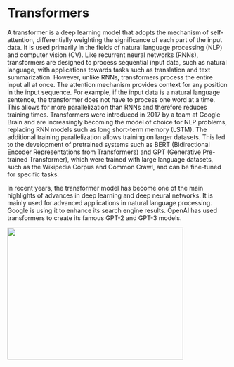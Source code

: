 # Transformers

A transformer is a deep learning model that adopts the mechanism of self-attention, differentially weighting the significance of each part of the input data. It is used primarily in the fields of natural language processing (NLP) and computer vision (CV).
Like recurrent neural networks (RNNs), transformers are designed to process sequential input data, such as natural language, with applications towards tasks such as translation and text summarization. 
However, unlike RNNs, transformers process the entire input all at once. The attention mechanism provides context for any position in the input sequence. For example, if the input data is a natural language sentence,
the transformer does not have to process one word at a time. This allows for more parallelization than RNNs and therefore reduces training times.
Transformers were introduced in 2017 by a team at Google Brain and are increasingly becoming the model of choice for NLP problems, replacing RNN models such as long short-term memory (LSTM). The additional training parallelization allows training on larger datasets.
This led to the development of pretrained systems such as BERT (Bidirectional Encoder Representations from Transformers) and GPT (Generative Pre-trained Transformer), which were trained with large language datasets, such as the Wikipedia Corpus and Common Crawl, and can be fine-tuned for specific tasks.

In recent years, the transformer model has become one of the main highlights of advances in deep learning and deep neural networks. It is mainly used for advanced applications in natural language processing. Google is using it to enhance its search engine results. 
OpenAI has used transformers to create its famous GPT-2 and GPT-3 models.

[<img target="_blank" src="https://user-images.githubusercontent.com/59423092/229551011-7a182aaa-406d-48a6-a955-ea5cb8cf5d05.png" width=400, height=300>](https://user-images.githubusercontent.com/59423092/229551011-7a182aaa-406d-48a6-a955-ea5cb8cf5d05.png)


